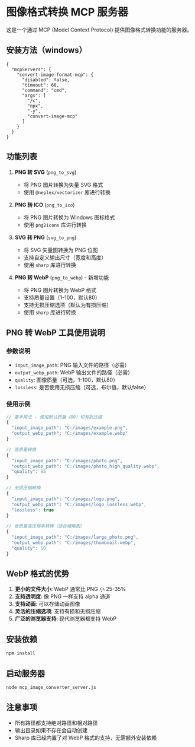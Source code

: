 # 图像格式转换 MCP 服务器
这是一个通过 MCP (Model Context Protocol) 提供图像格式转换功能的服务器。  

## 安装方法（windows）
```
{
  "mcpServers": {
    "convert-image-format-mcp": {
      "disabled": false,
      "timeout": 60,
      "command": "cmd",
      "args": [
        "/c",
        "npx",
        "-y",
        "convert-image-mcp"
      ]
    }
  }
}
```



## 功能列表

1. **PNG 转 SVG** (`png_to_svg`)
   - 将 PNG 图片转换为矢量 SVG 格式
   - 使用 `@neplex/vectorizer` 库进行转换

2. **PNG 转 ICO** (`png_to_ico`)
   - 将 PNG 图片转换为 Windows 图标格式
   - 使用 `png2icons` 库进行转换

3. **SVG 转 PNG** (`svg_to_png`)
   - 将 SVG 矢量图转换为 PNG 位图
   - 支持自定义输出尺寸（宽度和高度）
   - 使用 `sharp` 库进行转换

4. **PNG 转 WebP** (`png_to_webp`) - 新增功能
   - 将 PNG 图片转换为 WebP 格式
   - 支持质量设置（1-100，默认80）
   - 支持无损压缩选项（默认为有损压缩）
   - 使用 `sharp` 库进行转换

## PNG 转 WebP 工具使用说明

### 参数说明

- `input_image_path`: PNG 输入文件的路径（必需）
- `output_webp_path`: WebP 输出文件的路径（必需）
- `quality`: 图像质量（可选，1-100，默认80）
- `lossless`: 是否使用无损压缩（可选，布尔值，默认false）

### 使用示例

```javascript
// 基本用法 - 使用默认质量（80）和有损压缩
{
  "input_image_path": "C:/images/example.png",
  "output_webp_path": "C:/images/example.webp"
}

// 高质量转换
{
  "input_image_path": "C:/images/photo.png",
  "output_webp_path": "C:/images/photo_high_quality.webp",
  "quality": 95
}

// 无损压缩转换
{
  "input_image_path": "C:/images/logo.png",
  "output_webp_path": "C:/images/logo_lossless.webp",
  "lossless": true
}

// 低质量高压缩率转换（适合缩略图）
{
  "input_image_path": "C:/images/large_photo.png",
  "output_webp_path": "C:/images/thumbnail.webp",
  "quality": 50
}
```

## WebP 格式的优势

1. **更小的文件大小**: WebP 通常比 PNG 小 25-35%
2. **支持透明度**: 像 PNG 一样支持 alpha 通道
3. **支持动画**: 可以存储动画图像
4. **灵活的压缩选项**: 支持有损和无损压缩
5. **广泛的浏览器支持**: 现代浏览器都支持 WebP

## 安装依赖

```bash
npm install
```

## 启动服务器

```bash
node mcp_image_converter_server.js
```

## 注意事项

- 所有路径都支持绝对路径和相对路径
- 输出目录如果不存在会自动创建
- Sharp 库已经内置了对 WebP 格式的支持，无需额外安装依赖
